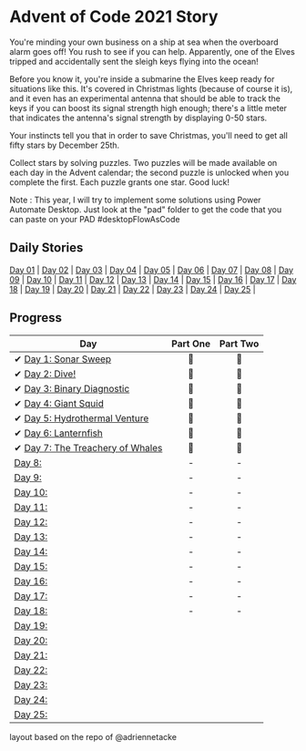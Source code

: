 # Advent of Code 2021 Story

You're minding your own business on a ship at sea when the overboard alarm goes off! You rush to see if you can help. Apparently, one of the Elves tripped and accidentally sent the sleigh keys flying into the ocean!

Before you know it, you're inside a submarine the Elves keep ready for situations like this. It's covered in Christmas lights (because of course it is), and it even has an experimental antenna that should be able to track the keys if you can boost its signal strength high enough; there's a little meter that indicates the antenna's signal strength by displaying 0-50 stars.

Your instincts tell you that in order to save Christmas, you'll need to get all fifty stars by December 25th.

Collect stars by solving puzzles. Two puzzles will be made available on each day in the Advent calendar; the second puzzle is unlocked when you complete the first. Each puzzle grants one star. Good luck!

Note : This year, I will try to implement some solutions using Power Automate Desktop. Just look at the "pad" folder to get the code that you can paste on your PAD #desktopFlowAsCode

## Daily Stories
[Day 01](https://adventofcode.com/2021/day/1) | 
[Day 02](https://adventofcode.com/2021/day/2) |
[Day 03](https://adventofcode.com/2021/day/3) |
[Day 04](https://adventofcode.com/2021/day/4) |
[Day 05](https://adventofcode.com/2021/day/5) |
[Day 06](https://adventofcode.com/2021/day/6) |
[Day 07](https://adventofcode.com/2021/day/7) |
[Day 08](https://github.com/trashvin/adventOfCode/blob/main/2021/python/day08/readme.md) |
[Day 09](https://github.com/trashvin/adventOfCode/blob/main/2021/python/day09/readme.md) |
[Day 10](https://github.com/trashvin/adventOfCode/blob/main/2021/python/day10/readme.md) |
[Day 11](https://github.com/trashvin/adventOfCode/blob/main/2021/python/day11/readme.md) |
[Day 12](https://github.com/trashvin/adventOfCode/blob/main/2021/python/day12/readme.md) |
[Day 13](https://github.com/trashvin/adventOfCode/blob/main/2021/python/day13/readme.md) |
[Day 14](https://github.com/trashvin/adventOfCode/blob/main/2021/python/day14/readme.md) |
[Day 15](https://github.com/trashvin/adventOfCode/blob/main/2021/python/day15/readme.md) |
[Day 16](https://github.com/trashvin/adventOfCode/blob/main/2021/python/day16/readme.md) |
[Day 17](https://github.com/trashvin/adventOfCode/blob/main/2021/python/day17/readme.md) |
[Day 18](https://github.com/trashvin/adventOfCode/blob/main/2021/python/day18/readme.md) |
[Day 19](https://github.com/trashvin/adventOfCode/blob/main/2021/python/day19/readme.md) |
[Day 20](https://github.com/trashvin/adventOfCode/blob/main/2021/python/day20/readme.md) |
[Day 21](https://github.com/trashvin/adventOfCode/blob/main/2021/python/day21/readme.md) |
[Day 22](https://github.com/trashvin/adventOfCode/blob/main/2021/python/day22/readme.md) |
[Day 23](https://github.com/trashvin/adventOfCode/blob/main/2021/python/day23/readme.md) |
[Day 24](https://github.com/trashvin/adventOfCode/blob/main/2021/python/day24/readme.md) |
[Day 25](https://github.com/trashvin/adventOfCode/blob/main/2021/python/day25/readme.md) |



## Progress

| Day  | Part One | Part Two | 
|---|:---:|:---:|
| ✔ [Day 1: Sonar Sweep ](https://github.com/trashvin/adventOfCode/tree/main/2021/python/day01)| 🌟 | 🌟 |
| ✔ [Day 2: Dive!](https://github.com/trashvin/adventOfCode/tree/main/2021/python/day02)| 🌟 | 🌟 |
| ✔ [Day 3: Binary Diagnostic ](https://github.com/trashvin/adventOfCode/tree/main/2021/python/day03)| 🌟 | 🌟 |
| ✔ [Day 4: Giant Squid ](https://github.com/trashvin/adventOfCode/tree/main/2021/python/day04)| 🌟 | 🌟 |
| ✔ [Day 5: Hydrothermal Venture ](https://github.com/trashvin/adventOfCode/tree/main/2021/python/day05)| 🌟 | 🌟 |
| ✔ [Day 6: Lanternfish ](https://github.com/trashvin/adventOfCode/tree/main/2021/python/day06)| 🌟 | 🌟 |
| ✔ [Day 7: The Treachery of Whales ](https://github.com/trashvin/adventOfCode/tree/main/2021/python/day07)| 🌟 | 🌟 |
|  [Day 8: ](https://github.com/trashvin/adventOfCode/tree/main/2021/python/day08)| - | - |
|  [Day 9: ](https://github.com/trashvin/adventOfCode/tree/main/2021/python/day09)| - | - |
|  [Day 10: ](https://github.com/trashvin/adventOfCode/tree/main/2021/python/day10)| - | - |
|  [Day 11: ](https://github.com/trashvin/adventOfCode/tree/main/2021/python/day11)| - | - |
|  [Day 12: ](https://github.com/trashvin/adventOfCode/tree/main/2021/python/day12)| - | - |
|  [Day 13: ](https://github.com/trashvin/adventOfCode/tree/main/2021/python/day13)| - | - |
|  [Day 14: ](https://github.com/trashvin/adventOfCode/tree/main/2021/python/day14)| - | - |
|  [Day 15: ](https://github.com/trashvin/adventOfCode/tree/main/2021/python/day15)| - | - |
|  [Day 16: ](https://github.com/trashvin/adventOfCode/tree/main/2021/python/day16)| - | - |
|  [Day 17: ]()| - | - |
|  [Day 18:](https://github.com/trashvin/adventOfCode/tree/main/2021/python/day18)| - | - |
|  [Day 19: ]()| | |
|  [Day 20: ]()| | |
|  [Day 21: ]()| | |
|  [Day 22: ]()| | |
|  [Day 23: ]()| | |
|  [Day 24: ]()| | |
|  [Day 25: ]()| | |

<!--## In Closing-->


layout based on the repo of @adriennetacke
